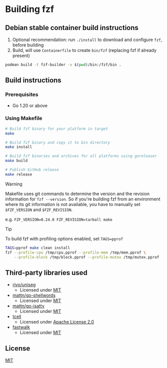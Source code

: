 Building fzf
============

Debian stable container build instructions
------------------------------------------
1. Optional recommendation: run `./install` to download and configure `fzf`, before building
2. Build, will use `Containerfile` to create `bin/fzf` (replacing fzf if already present)
```bash
podman build -t fzf-builder -v $(pwd)/bin:/fzf/bin .
```

Build instructions
------------------

### Prerequisites

- Go 1.20 or above

### Using Makefile

```sh
# Build fzf binary for your platform in target
make

# Build fzf binary and copy it to bin directory
make install

# Build fzf binaries and archives for all platforms using goreleaser
make build

# Publish GitHub release
make release
```

> [!WARNING]
> Makefile uses git commands to determine the version and the revision
> information for `fzf --version`. So if you're building fzf from an
> environment where its git information is not available, you have to manually
> set `$FZF_VERSION` and `$FZF_REVISION`.
>
> e.g. `FZF_VERSION=0.24.0 FZF_REVISION=tarball make`

> [!TIP]
> To build fzf with profiling options enabled, set `TAGS=pprof`
>
> ```sh
> TAGS=pprof make clean install
> fzf --profile-cpu /tmp/cpu.pprof --profile-mem /tmp/mem.pprof \
>     --profile-block /tmp/block.pprof --profile-mutex /tmp/mutex.pprof
> ```

Third-party libraries used
--------------------------

- [rivo/uniseg](https://github.com/rivo/uniseg)
    - Licensed under [MIT](https://raw.githubusercontent.com/rivo/uniseg/master/LICENSE.txt)
- [mattn/go-shellwords](https://github.com/mattn/go-shellwords)
    - Licensed under [MIT](http://mattn.mit-license.org)
- [mattn/go-isatty](https://github.com/mattn/go-isatty)
    - Licensed under [MIT](http://mattn.mit-license.org)
- [tcell](https://github.com/gdamore/tcell)
    - Licensed under [Apache License 2.0](https://github.com/gdamore/tcell/blob/master/LICENSE)
- [fastwalk](https://github.com/charlievieth/fastwalk)
    - Licensed under [MIT](https://raw.githubusercontent.com/charlievieth/fastwalk/master/LICENSE)

License
-------

[MIT](LICENSE)

